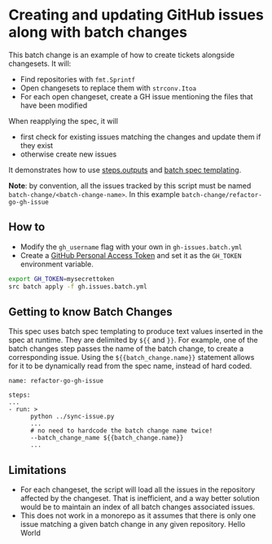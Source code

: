 # Creating and updating GitHub issues along with batch changes
This batch change is an example of how to create tickets alongside changesets.
It will:

- Find repositories with `fmt.Sprintf`
- Open changesets to replace them with `strconv.Itoa`
- For each open changeset, create a GH issue mentioning the files that have been modified

When reapplying the spec, it will
- first check for existing issues matching the changes and update them if they exist
- otherwise create new issues

It demonstrates how to use [steps.outputs](https://docs.sourcegraph.com/batch_changes/references/batch_spec_yaml_reference#steps-outputs) and [batch spec templating](https://docs.sourcegraph.com/batch_changes/references/batch_spec_templating).


**Note**: by convention, all the issues tracked by this script must be named `batch-change/<batch-change-name>`. In this example `batch-change/refactor-go-gh-issue`

## How to
- Modify the `gh_username` flag with your own in `gh-issues.batch.yml`
- Create a [GitHub Personal Access Token](https://docs.github.com/en/github/authenticating-to-github/creating-a-personal-access-token) and set it as the `GH_TOKEN` environment variable.

```bash
export GH_TOKEN=mysecrettoken
src batch apply -f gh.issues.batch.yml
```

## Getting to know Batch Changes

This spec uses batch spec templating to produce text values inserted in the spec at runtime. They are delimited by `${{` and `}}`.
For example, one of the batch changes step passes the name of the batch change, to create a corresponding issue. Using the
`${{batch_change.name}}` statement allows for it to be dynamically read from the spec name, instead of hard coded.

```
name: refactor-go-gh-issue

steps:
...
- run: >
      python ../sync-issue.py
      ...
      # no need to hardcode the batch change name twice!
      --batch_change_name ${{batch_change.name}}
      ...
```

## Limitations
* For each changeset, the script will load all the issues in the repository affected by the changeset. That is inefficient, and a way better solution would be to maintain an index of all batch changes associated issues.
* This does not work in a monorepo as it assumes that there is only one issue matching a given batch change in any given repository.
Hello World

